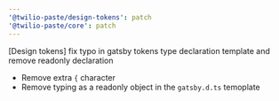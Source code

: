 ```yaml
---
'@twilio-paste/design-tokens': patch
'@twilio-paste/core': patch
---
```


[Design tokens] fix typo in gatsby tokens type declaration template and remove readonly declaration

- Remove extra `{` character
- Remove typing as a readonly object in the `gatsby.d.ts` temoplate
